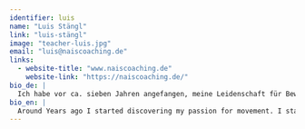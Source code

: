 ```yaml
---
identifier: luis
name: "Luis Stängl"
link: "luis-stängl"
image: "teacher-luis.jpg"
email: "luis@naiscoaching.de"
links:
  - website-title: "www.naiscoaching.de"
    website-link: "https://naiscoaching.de/"
bio_de: |
  Ich habe vor ca. sieben Jahren angefangen, meine Leidenschaft für Bewegung zu entdecken. Ich trainierten mit dem eigenem Körpergewicht, interessierte michfür Beweglichkeitstraining und übten Handstand. Nach etwa drei Jahren eigenständigem Trainings wollte ich mich in Vollzeit mit meinem Körper beschäftigen und bewarb mich bei der Zirkusschule “die Etage” in Berlin. Dort entdeckte ich neben den Zirkusdisziplinen auch schnell meine Leidenschaft für den Tanz und beschloß, Tanzakrobat zu werden. Die letzten vier Jahre habe ich diesem Ziel gewidmet und arbeite jetzt auf vielfältige Art und Weise. Solo Performances, Dance Battles und Artistik sind einige meiner Arbeitsbereiche, wenn ich nicht gerade unterrichte. 2019 gründete ich mit meinem Bruder „Naiscoaching“, unserem Coaching Cusiness für unseren Bewegungsansatz. Wir unterrichten online und in Person Kraft Bewegung und Balance. Geprägt und inspiriert wurde ich unter anderem von Tom Weksler , Andrej Bach, Erol Alexandrov, Xavi Sanchez und Lewie West. 
bio_en: |
  Around Years ago I started discovering my passion for movement. I started out with bodyweighttraining, before I became interested in flexiblity and Handstands. After three years of training by myself, I started my circus and dance education at „die Etage“, aiming to become a danceacrobat. I have been pursuing this dream since 2015 and am now working in different fields. I perform my solo, compete at dance battles and work with my political performance collective „menstrulution“. In 2019 I founded „Naiscoaching“ with my brother. In this coaching business we aim to spread our approach towards movement. In my danceacro practise I was inspired by Tom weksler, Lewie West, Xavi Sanchez, Andreh Bach and Erol Alexandrov.
---
```


